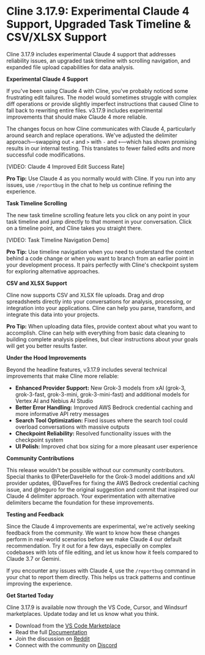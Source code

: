 # Cline 3.17.9: Experimental Claude 4 Support, Upgraded Task Timeline & CSV/XLSX Support

Cline 3.17.9 includes experimental Claude 4 support that addresses reliability issues, an upgraded task timeline with scrolling navigation, and expanded file upload capabilities for data analysis.

**Experimental Claude 4 Support**

If you've been using Claude 4 with Cline, you've probably noticed some frustrating edit failures. The model would sometimes struggle with complex diff operations or provide slightly imperfect instructions that caused Cline to fall back to rewriting entire files. v3.17.9 includes experimental improvements that should make Claude 4 more reliable.

The changes focus on how Cline communicates with Claude 4, particularly around search and replace operations. We've adjusted the delimiter approach—swapping out `<` and `>` with `-` and `+`—which has shown promising results in our internal testing. This translates to fewer failed edits and more successful code modifications.

[VIDEO: Claude 4 Improved Edit Success Rate]

**Pro Tip:** Use Claude 4 as you normally would with Cline. If you run into any issues, use `/reportbug` in the chat to help us continue refining the experience.

**Task Timeline Scrolling**

The new task timeline scrolling feature lets you click on any point in your task timeline and jump directly to that moment in your conversation. Click on a timeline point, and Cline takes you straight there.

[VIDEO: Task Timeline Navigation Demo]

**Pro Tip:** Use timeline navigation when you need to understand the context behind a code change or when you want to branch from an earlier point in your development process. It pairs perfectly with Cline's checkpoint system for exploring alternative approaches.

**CSV and XLSX Support**

Cline now supports CSV and XLSX file uploads. Drag and drop spreadsheets directly into your conversations for analysis, processing, or integration into your applications. Cline can help you parse, transform, and integrate this data into your projects.

**Pro Tip:** When uploading data files, provide context about what you want to accomplish. Cline can help with everything from basic data cleaning to building complete analysis pipelines, but clear instructions about your goals will get you better results faster.

**Under the Hood Improvements**

Beyond the headline features, v3.17.9 includes several technical improvements that make Cline more reliable:

- **Enhanced Provider Support:** New Grok-3 models from xAI (grok-3, grok-3-fast, grok-3-mini, grok-3-mini-fast) and additional models for Vertex AI and Nebius AI Studio
- **Better Error Handling:** Improved AWS Bedrock credential caching and more informative API retry messages
- **Search Tool Optimization:** Fixed issues where the search tool could overload conversations with massive outputs
- **Checkpoint Reliability:** Resolved functionality issues with the checkpoint system
- **UI Polish:** Improved chat box sizing for a more pleasant user experience

**Community Contributions**

This release wouldn't be possible without our community contributors. Special thanks to @PeterDaveHello for the Grok-3 model additions and xAI provider updates, @DaveFres for fixing the AWS Bedrock credential caching issue, and @heguro for the original suggestion and commit that inspired our Claude 4 delimiter approach. Your experimentation with alternative delimiters became the foundation for these improvements.

**Testing and Feedback**

Since the Claude 4 improvements are experimental, we're actively seeking feedback from the community. We want to know how these changes perform in real-world scenarios before we make Claude 4 our default recommendation. Try it out for a few days, especially on complex codebases with lots of file editing, and let us know how it feels compared to Claude 3.7 or Gemini.

If you encounter any issues with Claude 4, use the `/reportbug` command in your chat to report them directly. This helps us track patterns and continue improving the experience.

**Get Started Today**

Cline 3.17.9 is available now through the VS Code, Cursor, and Windsurf marketplaces. Update today and let us know what you think.

- Download from the [VS Code Marketplace](https://marketplace.visualstudio.com/items?itemName=saoudrizwan.claude-dev)
- Read the full [Documentation](https://docs.cline.bot)
- Join the discussion on [Reddit](https://www.reddit.com/r/cline/)
- Connect with the community on [Discord](https://discord.gg/cline)
